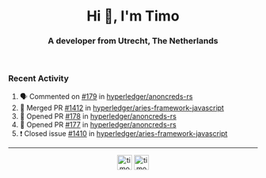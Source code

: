 <h1 align="center">Hi 👋, I'm Timo</h1>
<h3 align="center">A developer from Utrecht, The Netherlands</h3>
<br/>
<!-- https://github.com/rahuldkjain/github-profile-readme-generator --!>

<!--  <p align="left"><img src="https://github-readme-stats.vercel.app/api?username=timoglastra&show_icons=true&count_private=true&" alt="timoglastra" /></p> --!>

<!--
Github language stats
<p align="left"><img src="https://github-readme-stats.vercel.app/api/top-langs/?username=timoglastra&layout=compact" alt="timoglastra" /><p>
-->

<!-- Codestats language stats -->
<!-- <p align="left"><img src="https://codestats-readme.vercel.app/api/top-langs/?username=timoglastra&layout=compact&language_count=12" alt="timoglastra" /><p>    --!>
  
<h3>Recent Activity</h3>

<!--START_SECTION:activity-->
1. 🗣 Commented on [#179](https://github.com/hyperledger/anoncreds-rs/issues/179) in [hyperledger/anoncreds-rs](https://github.com/hyperledger/anoncreds-rs)
2. 🎉 Merged PR [#1412](https://github.com/hyperledger/aries-framework-javascript/pull/1412) in [hyperledger/aries-framework-javascript](https://github.com/hyperledger/aries-framework-javascript)
3. 💪 Opened PR [#178](https://github.com/hyperledger/anoncreds-rs/pull/178) in [hyperledger/anoncreds-rs](https://github.com/hyperledger/anoncreds-rs)
4. 💪 Opened PR [#177](https://github.com/hyperledger/anoncreds-rs/pull/177) in [hyperledger/anoncreds-rs](https://github.com/hyperledger/anoncreds-rs)
5. ❗️ Closed issue [#1410](https://github.com/hyperledger/aries-framework-javascript/issues/1410) in [hyperledger/aries-framework-javascript](https://github.com/hyperledger/aries-framework-javascript)
<!--END_SECTION:activity-->

---

<p align="center">
<a href="https://twitter.com/timoglastra" target="blank"><img align="center" src="https://cdn.jsdelivr.net/npm/simple-icons@3.0.1/icons/twitter.svg" alt="timoglastra" height="30" width="30" /></a>
<a href="https://linkedin.com/in/timoglastra" target="blank"><img align="center" src="https://cdn.jsdelivr.net/npm/simple-icons@3.0.1/icons/linkedin.svg" alt="timoglastra" height="30" width="30" /></a>
</p>



